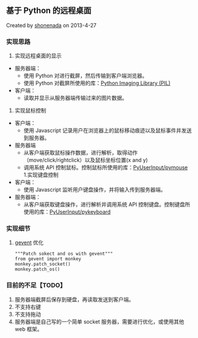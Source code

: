 ## 基于 Python 的远程桌面
  Created by [shonenada](http://shonenada.com) on 2013-4-27

### 实现思路
 1. 实现远程桌面的显示
   * 服务器端：
     * 使用 Python 对进行截屏，然后传输到客户端浏览器。
     * 使用 Python 对截屏所使用的库：[Python Imaging Library (PIL)](http://www.pythonware.com/library/pil/handbook/index.htm)
   * 客户端：
     * 读取并显示从服务器端传输过来的图片数据。
 1. 实现鼠标控制
   * 客户端：
     * 使用 Javascript 记录用户在浏览器上的鼠标移动痕迹以及鼠标事件并发送到服务器。
   * 服务器端
     * 从客户端获取鼠标操作数据，进行解析，取得动作（move/click/rightclick）以及鼠标坐标位置(x and y)
     * 调用系统 API 控制鼠标。控制鼠标所使用的库：[PyUserInput/pymouse](https://github.com/SavinaRoja/PyUserInput/tree/master/pymouse)
 1.实现键盘控制
   * 客户端：
     * 使用 Javascript 监听用户键盘操作，并将输入传到服务器端。
   * 服务器端：
     * 从客户端获取键盘操作，进行解析并调用系统 API 控制键盘。控制键盘所使用的库：[PyUserInput/pykeyboard](https://github.com/SavinaRoja/PyUserInput/tree/master/pykeyboard)

### 实现细节
 1. [gevent](http://www.gevent.org/) 优化

        """Patch sokect and os with gevent"""
        from gevent import monkey
        monkey.patch_socket()
        monkey.patch_os()

### 目前的不足【TODO】
 1. 服务器端截屏后保存到硬盘，再读取发送到客户端。
 1. 不支持右键
 1. 不支持拖动
 1. 服务器端是自己写的一个简单 socket 服务器，需要进行优化，或使用其他 web 框架。
